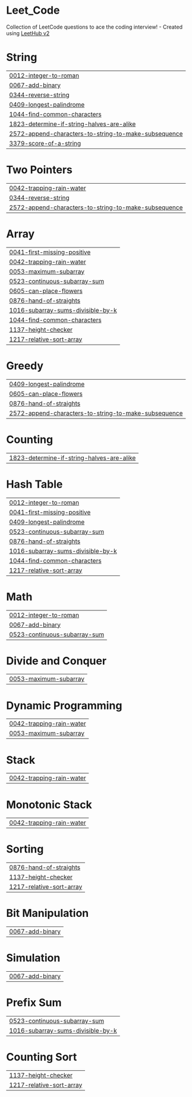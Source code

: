 # Leet_Code
Collection of LeetCode questions to ace the coding interview! - Created using [LeetHub v2](https://github.com/arunbhardwaj/LeetHub-2.0)


# String
|  |
| ------- |
| [0012-integer-to-roman](https://github.com/Aishwarya-10-A/Leet_Code/tree/master/0012-integer-to-roman) |
| [0067-add-binary](https://github.com/Aishwarya-10-A/Leet_Code/tree/master/0067-add-binary) |
| [0344-reverse-string](https://github.com/Aishwarya-10-A/Leet_Code/tree/master/0344-reverse-string) |
| [0409-longest-palindrome](https://github.com/Aishwarya-10-A/Leet_Code/tree/master/0409-longest-palindrome) |
| [1044-find-common-characters](https://github.com/Aishwarya-10-A/Leet_Code/tree/master/1044-find-common-characters) |
| [1823-determine-if-string-halves-are-alike](https://github.com/Aishwarya-10-A/Leet_Code/tree/master/1823-determine-if-string-halves-are-alike) |
| [2572-append-characters-to-string-to-make-subsequence](https://github.com/Aishwarya-10-A/Leet_Code/tree/master/2572-append-characters-to-string-to-make-subsequence) |
| [3379-score-of-a-string](https://github.com/Aishwarya-10-A/Leet_Code/tree/master/3379-score-of-a-string) |
# Two Pointers
|  |
| ------- |
| [0042-trapping-rain-water](https://github.com/Aishwarya-10-A/Leet_Code/tree/master/0042-trapping-rain-water) |
| [0344-reverse-string](https://github.com/Aishwarya-10-A/Leet_Code/tree/master/0344-reverse-string) |
| [2572-append-characters-to-string-to-make-subsequence](https://github.com/Aishwarya-10-A/Leet_Code/tree/master/2572-append-characters-to-string-to-make-subsequence) |
# Array
|  |
| ------- |
| [0041-first-missing-positive](https://github.com/Aishwarya-10-A/Leet_Code/tree/master/0041-first-missing-positive) |
| [0042-trapping-rain-water](https://github.com/Aishwarya-10-A/Leet_Code/tree/master/0042-trapping-rain-water) |
| [0053-maximum-subarray](https://github.com/Aishwarya-10-A/Leet_Code/tree/master/0053-maximum-subarray) |
| [0523-continuous-subarray-sum](https://github.com/Aishwarya-10-A/Leet_Code/tree/master/0523-continuous-subarray-sum) |
| [0605-can-place-flowers](https://github.com/Aishwarya-10-A/Leet_Code/tree/master/0605-can-place-flowers) |
| [0876-hand-of-straights](https://github.com/Aishwarya-10-A/Leet_Code/tree/master/0876-hand-of-straights) |
| [1016-subarray-sums-divisible-by-k](https://github.com/Aishwarya-10-A/Leet_Code/tree/master/1016-subarray-sums-divisible-by-k) |
| [1044-find-common-characters](https://github.com/Aishwarya-10-A/Leet_Code/tree/master/1044-find-common-characters) |
| [1137-height-checker](https://github.com/Aishwarya-10-A/Leet_Code/tree/master/1137-height-checker) |
| [1217-relative-sort-array](https://github.com/Aishwarya-10-A/Leet_Code/tree/master/1217-relative-sort-array) |
# Greedy
|  |
| ------- |
| [0409-longest-palindrome](https://github.com/Aishwarya-10-A/Leet_Code/tree/master/0409-longest-palindrome) |
| [0605-can-place-flowers](https://github.com/Aishwarya-10-A/Leet_Code/tree/master/0605-can-place-flowers) |
| [0876-hand-of-straights](https://github.com/Aishwarya-10-A/Leet_Code/tree/master/0876-hand-of-straights) |
| [2572-append-characters-to-string-to-make-subsequence](https://github.com/Aishwarya-10-A/Leet_Code/tree/master/2572-append-characters-to-string-to-make-subsequence) |
# Counting
|  |
| ------- |
| [1823-determine-if-string-halves-are-alike](https://github.com/Aishwarya-10-A/Leet_Code/tree/master/1823-determine-if-string-halves-are-alike) |
# Hash Table
|  |
| ------- |
| [0012-integer-to-roman](https://github.com/Aishwarya-10-A/Leet_Code/tree/master/0012-integer-to-roman) |
| [0041-first-missing-positive](https://github.com/Aishwarya-10-A/Leet_Code/tree/master/0041-first-missing-positive) |
| [0409-longest-palindrome](https://github.com/Aishwarya-10-A/Leet_Code/tree/master/0409-longest-palindrome) |
| [0523-continuous-subarray-sum](https://github.com/Aishwarya-10-A/Leet_Code/tree/master/0523-continuous-subarray-sum) |
| [0876-hand-of-straights](https://github.com/Aishwarya-10-A/Leet_Code/tree/master/0876-hand-of-straights) |
| [1016-subarray-sums-divisible-by-k](https://github.com/Aishwarya-10-A/Leet_Code/tree/master/1016-subarray-sums-divisible-by-k) |
| [1044-find-common-characters](https://github.com/Aishwarya-10-A/Leet_Code/tree/master/1044-find-common-characters) |
| [1217-relative-sort-array](https://github.com/Aishwarya-10-A/Leet_Code/tree/master/1217-relative-sort-array) |
# Math
|  |
| ------- |
| [0012-integer-to-roman](https://github.com/Aishwarya-10-A/Leet_Code/tree/master/0012-integer-to-roman) |
| [0067-add-binary](https://github.com/Aishwarya-10-A/Leet_Code/tree/master/0067-add-binary) |
| [0523-continuous-subarray-sum](https://github.com/Aishwarya-10-A/Leet_Code/tree/master/0523-continuous-subarray-sum) |
# Divide and Conquer
|  |
| ------- |
| [0053-maximum-subarray](https://github.com/Aishwarya-10-A/Leet_Code/tree/master/0053-maximum-subarray) |
# Dynamic Programming
|  |
| ------- |
| [0042-trapping-rain-water](https://github.com/Aishwarya-10-A/Leet_Code/tree/master/0042-trapping-rain-water) |
| [0053-maximum-subarray](https://github.com/Aishwarya-10-A/Leet_Code/tree/master/0053-maximum-subarray) |
# Stack
|  |
| ------- |
| [0042-trapping-rain-water](https://github.com/Aishwarya-10-A/Leet_Code/tree/master/0042-trapping-rain-water) |
# Monotonic Stack
|  |
| ------- |
| [0042-trapping-rain-water](https://github.com/Aishwarya-10-A/Leet_Code/tree/master/0042-trapping-rain-water) |
# Sorting
|  |
| ------- |
| [0876-hand-of-straights](https://github.com/Aishwarya-10-A/Leet_Code/tree/master/0876-hand-of-straights) |
| [1137-height-checker](https://github.com/Aishwarya-10-A/Leet_Code/tree/master/1137-height-checker) |
| [1217-relative-sort-array](https://github.com/Aishwarya-10-A/Leet_Code/tree/master/1217-relative-sort-array) |
# Bit Manipulation
|  |
| ------- |
| [0067-add-binary](https://github.com/Aishwarya-10-A/Leet_Code/tree/master/0067-add-binary) |
# Simulation
|  |
| ------- |
| [0067-add-binary](https://github.com/Aishwarya-10-A/Leet_Code/tree/master/0067-add-binary) |
# Prefix Sum
|  |
| ------- |
| [0523-continuous-subarray-sum](https://github.com/Aishwarya-10-A/Leet_Code/tree/master/0523-continuous-subarray-sum) |
| [1016-subarray-sums-divisible-by-k](https://github.com/Aishwarya-10-A/Leet_Code/tree/master/1016-subarray-sums-divisible-by-k) |
# Counting Sort
|  |
| ------- |
| [1137-height-checker](https://github.com/Aishwarya-10-A/Leet_Code/tree/master/1137-height-checker) |
| [1217-relative-sort-array](https://github.com/Aishwarya-10-A/Leet_Code/tree/master/1217-relative-sort-array) |